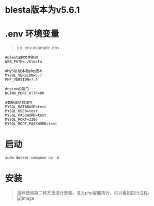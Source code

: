 # blesta版本为v5.6.1

# .env 环境变量
>cp .env.example .env
```
#blesta的文件路径
WEB_PATH=./blesta

#MySQL版本和php版本
MYSQL_VERSION=5.7
PHP_VERSION=7.4

#nginx的端口
NGINX_PORT_HTTP=80

#数据库信息填写
MYSQL_DATABASE=test
MYSQL_USER=test
MYSQL_PASSWORD=test
MYSQL_PORT=3306
MYSQL_ROOT_PASSWORD=test
```
# 启动
```
sudo docker-compose up -d
```

# 安装
>推荐使用第二种方法进行安装，进入php容器执行，可以看到执行过程。
![image](https://user-images.githubusercontent.com/85656971/225224010-e134bd86-38e9-45ad-b558-e1730b73152f.png)
